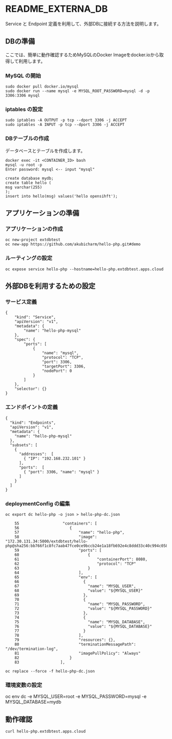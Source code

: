# README_EXTERNA_DB

Service と Endpoint 定義を利用して、外部DBに接続する方法を説明します。

## DBの準備

ここでは、簡単に動作確認するためMySQLのDocker Imageをdocker.ioから取得して利用します。

### MySQL の開始
```
sudo docker pull docker.io/mysql
sudo docker run --name mysql -e MYSQL_ROOT_PASSWORD=mysql -d -p 3306:3306 mysql
```

### iptables の設定
```
sudo iptables -A OUTPUT -p tcp --dport 3306 -j ACCEPT
sudo iptables -A INPUT -p tcp --dport 3306 -j ACCEPT
```

### DBテーブルの作成
データベースとテーブルを作成します。
```
docker exec -it <CONTAINER_ID> bash
mysql -u root -p
Enter password: mysql <-- input "mysql"

create database mydb;
create table hello (
msg varchar(255)
);
insert into hello(msg) values('hello opensihft');
```


## アプリケーションの準備

### アプリケーションの作成
```
oc new-project extdbtest
oc new-app https://github.com/akubicharm/hello-php.git#demo
```

### ルーティングの設定
```
oc expose service hello-php --hostname=hello-php.extdbtest.apps.cloud
```

## 外部DBを利用するための設定

### サービス定義
```
{
    "kind": "Service",
    "apiVersion": "v1",
    "metadata": {
        "name": "hello-php-mysql"
    },
    "spec": {
        "ports": [
            {
                "name": "mysql",
                "protocol": "TCP",
                "port": 3306,
                "targetPort": 3306,
                "nodePort": 0
            }
        ]
    },
    "selector": {}
}
```

### エンドポイントの定義
```
{
  "kind": "Endpoints",
  "apiVersion": "v1",
  "metadata": {
    "name": "hello-php-mysql"
  },
  "subsets": [
    {
      "addresses":  [
        { "IP": "192.168.232.101" }
      ],
      "ports":  [
        { "port": 3306, "name": "mysql" }
      ]
    }
  ]
}
```

### deploymentConfig の編集
```
oc export dc hello-php -o json > hello-php-dc.json
```

```
    55                   "containers": [
    56                      {
    57                          "name": "hello-php",
    58                          "image": "172.30.131.34:5000/extdbtest/hello-php@sha256:bb766f1c8fc7aab47fce0ce9bccb24e1a18fb692e4c8ddd33c40c994c0587e00",
    59                          "ports": [
    60                              {
    61                                  "containerPort": 8080,
    62                                  "protocol": "TCP"
    63                              }
    64                          ],
    65                          "env": [
    66                            {
    67                              "name": "MYSQL_USER",
    68                              "value": "${MYSQL_USER}"
    69                            },
    70                            {
    71                              "name": "MYSQL_PASSWORD",
    72                              "value": "${MYSQL_PASSWORD}"
    73                            },
    74                            {
    75                              "name": "MYSQL_DATABASE",
    76                              "value": "${MYSQL_DATABASE}"
    77                            }
    78                          ],
    79                          "resources": {},
    80                          "terminationMessagePath": "/dev/termination-log",
    81                          "imagePullPolicy": "Always"
    82                      }
    83                  ],
```

```
oc replace --force -f hello-php-dc.json
```


### 環境変数の設定
oc env dc <DEPLOYMENT CONFIG>  -e MYSQL_USER=root  -e MYSQL_PASSWORD=mysql  -e MYSQL_DATABASE=mydb


## 動作確認
```
curl hello-php.extdbtest.apps.cloud 
```
